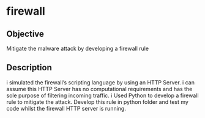 # firewall

## Objective

Mitigate the malware attack by developing a firewall rule

## Description

i simulated the firewall’s scripting language by using an HTTP Server. i can assume this HTTP Server has no computational requirements and has the sole purpose of filtering incoming traffic. i Used Python to develop a firewall rule to mitigate the attack. Develop this rule in python folder and  test my code whilst the firewall HTTP server is running.



